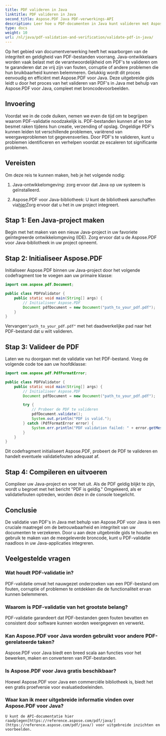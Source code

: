 ```yaml
---
title: PDF valideren in Java
linktitle: PDF valideren in Java
second_title: Aspose.PDF Java PDF-verwerkings-API
description: Leer hoe u PDF-documenten in Java kunt valideren met Aspose.PDF, zodat de integriteit en naleving van uw PDF-bestanden worden gewaarborgd.
type: docs
weight: 10
url: /nl/java/pdf-validation-and-verification/validate-pdf-in-java/
---
```


Op het gebied van documentverwerking heeft het waarborgen van de integriteit en geldigheid van PDF-bestanden voorrang. Java-ontwikkelaars worden vaak belast met de verantwoordelijkheid om PDF's te valideren om te garanderen dat ze vrij zijn van fouten, corruptie of andere problemen die hun bruikbaarheid kunnen belemmeren. Gelukkig wordt dit proces eenvoudig en efficiënt met Aspose.PDF voor Java. Deze uitgebreide gids leidt u door het proces van het valideren van PDF's in Java met behulp van Aspose.PDF voor Java, compleet met broncodevoorbeelden.

## Invoering

Voordat we in de code duiken, nemen we even de tijd om te begrijpen waarom PDF-validatie noodzakelijk is. PDF-bestanden kunnen af en toe besmet raken tijdens hun creatie, verzending of opslag. Ongeldige PDF's kunnen leiden tot verschillende problemen, variërend van weergaveproblemen tot gegevensverlies. Door PDF's te valideren, kunt u problemen identificeren en verhelpen voordat ze escaleren tot significante problemen.

## Vereisten

Om deze reis te kunnen maken, heb je het volgende nodig:

1. Java-ontwikkelomgeving: zorg ervoor dat Java op uw systeem is geïnstalleerd.

2.  Aspose.PDF voor Java-bibliotheek: U kunt de bibliotheek aanschaffen via[hier](https://releases.aspose.com/pdf/java/)Zorg ervoor dat u het in uw project integreert.

## Stap 1: Een Java-project maken

Begin met het maken van een nieuw Java-project in uw favoriete geïntegreerde ontwikkelomgeving (IDE). Zorg ervoor dat u de Aspose.PDF voor Java-bibliotheek in uw project opneemt.

## Stap 2: Initialiseer Aspose.PDF

Initialiseer Aspose.PDF binnen uw Java-project door het volgende codefragment toe te voegen aan uw primaire klasse:

```java
import com.aspose.pdf.Document;

public class PDFValidator {
    public static void main(String[] args) {
        // Initialiseer Aspose.PDF
        Document pdfDocument = new Document("path_to_your_pdf.pdf");
    }
}
```

 Vervangen`"path_to_your_pdf.pdf"` met het daadwerkelijke pad naar het PDF-bestand dat u wilt valideren.

## Stap 3: Valideer de PDF

Laten we nu doorgaan met de validatie van het PDF-bestand. Voeg de volgende code toe aan uw hoofdklasse:

```java
import com.aspose.pdf.PdfFormatError;

public class PDFValidator {
    public static void main(String[] args) {
        // Initialiseer Aspose.PDF
        Document pdfDocument = new Document("path_to_your_pdf.pdf");

        try {
            // Probeer de PDF te valideren
            pdfDocument.validate();
            System.out.println("PDF is valid.");
        } catch (PdfFormatError error) {
            System.err.println("PDF validation failed: " + error.getMessage());
        }
    }
}
```

Dit codefragment initialiseert Aspose.PDF, probeert de PDF te valideren en handelt eventuele validatiefouten adequaat af.

## Stap 4: Compileren en uitvoeren

Compileer uw Java-project en voer het uit. Als de PDF geldig blijkt te zijn, wordt u begroet met het bericht "PDF is geldig." Omgekeerd, als er validatiefouten optreden, worden deze in de console toegelicht.

## Conclusie

De validatie van PDF's in Java met behulp van Aspose.PDF voor Java is een cruciale maatregel om de betrouwbaarheid en integriteit van uw documenten te verzekeren. Door u aan deze uitgebreide gids te houden en gebruik te maken van de meegeleverde broncode, kunt u PDF-validatie naadloos in uw Java-applicaties integreren.


## Veelgestelde vragen

### Wat houdt PDF-validatie in?
   PDF-validatie omvat het nauwgezet onderzoeken van een PDF-bestand om fouten, corruptie of problemen te ontdekken die de functionaliteit ervan kunnen belemmeren.

### Waarom is PDF-validatie van het grootste belang?
   PDF-validatie garandeert dat PDF-bestanden geen fouten bevatten en consistent door software kunnen worden weergegeven en verwerkt.

### Kan Aspose.PDF voor Java worden gebruikt voor andere PDF-gerelateerde taken?
   Aspose.PDF voor Java biedt een breed scala aan functies voor het bewerken, maken en converteren van PDF-bestanden.

### Is Aspose.PDF voor Java gratis beschikbaar?
   Hoewel Aspose.PDF voor Java een commerciële bibliotheek is, biedt het een gratis proefversie voor evaluatiedoeleinden.

### Waar kan ik meer uitgebreide informatie vinden over Aspose.PDF voor Java?
    U kunt de API-documentatie hier raadplegen[https://reference.aspose.com/pdf/java/](https://reference.aspose.com/pdf/java/) voor uitgebreide inzichten en voorbeelden.